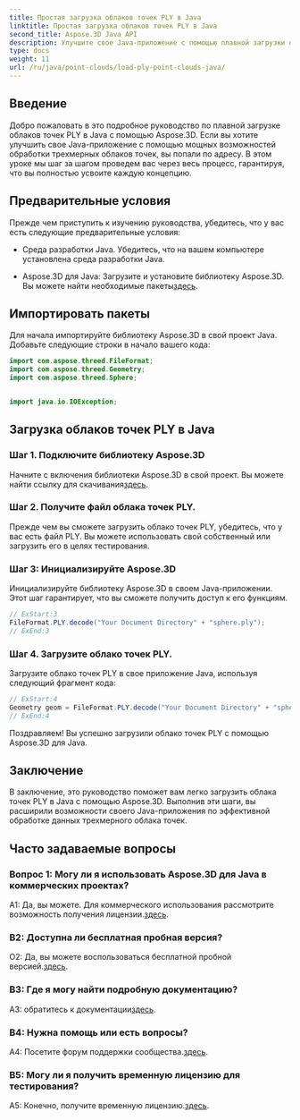 ```yaml
---
title: Простая загрузка облаков точек PLY в Java
linktitle: Простая загрузка облаков точек PLY в Java
second_title: Aspose.3D Java API
description: Улучшите свое Java-приложение с помощью плавной загрузки облака точек PLY Aspose.3D. Пошаговое руководство, часто задаваемые вопросы и поддержка.
type: docs
weight: 11
url: /ru/java/point-clouds/load-ply-point-clouds-java/
---
```

## Введение

Добро пожаловать в это подробное руководство по плавной загрузке облаков точек PLY в Java с помощью Aspose.3D. Если вы хотите улучшить свое Java-приложение с помощью мощных возможностей обработки трехмерных облаков точек, вы попали по адресу. В этом уроке мы шаг за шагом проведем вас через весь процесс, гарантируя, что вы полностью усвоите каждую концепцию.

## Предварительные условия

Прежде чем приступить к изучению руководства, убедитесь, что у вас есть следующие предварительные условия:

- Среда разработки Java. Убедитесь, что на вашем компьютере установлена среда разработки Java.

-  Aspose.3D для Java: Загрузите и установите библиотеку Aspose.3D. Вы можете найти необходимые пакеты[здесь](https://releases.aspose.com/3d/java/).

## Импортировать пакеты

Для начала импортируйте библиотеку Aspose.3D в свой проект Java. Добавьте следующие строки в начало вашего кода:

```java
import com.aspose.threed.FileFormat;
import com.aspose.threed.Geometry;
import com.aspose.threed.Sphere;


import java.io.IOException;
```

## Загрузка облаков точек PLY в Java

### Шаг 1. Подключите библиотеку Aspose.3D

 Начните с включения библиотеки Aspose.3D в свой проект. Вы можете найти ссылку для скачивания[здесь](https://releases.aspose.com/3d/java/).

### Шаг 2. Получите файл облака точек PLY.

Прежде чем вы сможете загрузить облако точек PLY, убедитесь, что у вас есть файл PLY. Вы можете использовать свой собственный или загрузить его в целях тестирования.

### Шаг 3: Инициализируйте Aspose.3D

Инициализируйте библиотеку Aspose.3D в своем Java-приложении. Этот шаг гарантирует, что вы сможете получить доступ к его функциям.

```java
// ExStart:3
FileFormat.PLY.decode("Your Document Directory" + "sphere.ply");
// ExEnd:3
```

### Шаг 4. Загрузите облако точек PLY.

Загрузите облако точек PLY в свое приложение Java, используя следующий фрагмент кода:

```java
// ExStart:4
Geometry geom = FileFormat.PLY.decode("Your Document Directory" + "sphere.ply");
// ExEnd:4
```

Поздравляем! Вы успешно загрузили облако точек PLY с помощью Aspose.3D для Java.

## Заключение

В заключение, это руководство поможет вам легко загрузить облака точек PLY в Java с помощью Aspose.3D. Выполнив эти шаги, вы расширили возможности своего Java-приложения по эффективной обработке данных трехмерного облака точек.

## Часто задаваемые вопросы

### Вопрос 1: Могу ли я использовать Aspose.3D для Java в коммерческих проектах?

 А1: Да, вы можете. Для коммерческого использования рассмотрите возможность получения лицензии.[здесь](https://purchase.aspose.com/buy).

### В2: Доступна ли бесплатная пробная версия?

 О2: Да, вы можете воспользоваться бесплатной пробной версией.[здесь](https://releases.aspose.com/).

### В3: Где я могу найти подробную документацию?

A3: обратитесь к документации[здесь](https://reference.aspose.com/3d/java/).

### В4: Нужна помощь или есть вопросы?

 A4: Посетите форум поддержки сообщества.[здесь](https://forum.aspose.com/c/3d/18).

### В5: Могу ли я получить временную лицензию для тестирования?

 A5: Конечно, получите временную лицензию.[здесь](https://purchase.aspose.com/temporary-license/).
